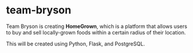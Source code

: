 # team-bryson

Team Bryson is creating **HomeGrown**, which is a platform that allows users to 
buy and sell locally-grown foods within a certain radius of their location.  
  
This will be created using Python, Flask, and PostgreSQL.